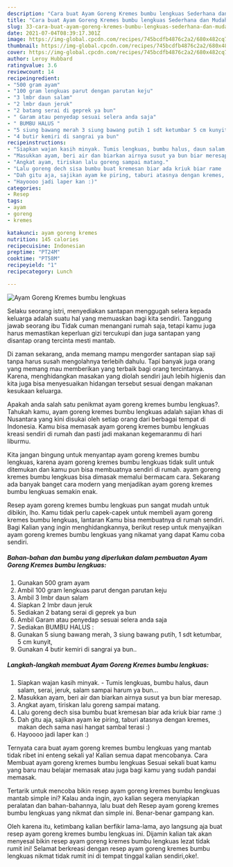 ```yaml
---
description: "Cara buat Ayam Goreng Kremes bumbu lengkuas Sederhana dan Mudah Dibuat"
title: "Cara buat Ayam Goreng Kremes bumbu lengkuas Sederhana dan Mudah Dibuat"
slug: 33-cara-buat-ayam-goreng-kremes-bumbu-lengkuas-sederhana-dan-mudah-dibuat
date: 2021-07-04T08:39:17.301Z
image: https://img-global.cpcdn.com/recipes/745bcdfb4876c2a2/680x482cq70/ayam-goreng-kremes-bumbu-lengkuas-foto-resep-utama.jpg
thumbnail: https://img-global.cpcdn.com/recipes/745bcdfb4876c2a2/680x482cq70/ayam-goreng-kremes-bumbu-lengkuas-foto-resep-utama.jpg
cover: https://img-global.cpcdn.com/recipes/745bcdfb4876c2a2/680x482cq70/ayam-goreng-kremes-bumbu-lengkuas-foto-resep-utama.jpg
author: Leroy Hubbard
ratingvalue: 3.6
reviewcount: 14
recipeingredient:
- "500 gram ayam"
- "100 gram lengkuas parut dengan parutan keju"
- "3 lmbr daun salam"
- "2 lmbr daun jeruk"
- "2 batang serai di geprek ya bun"
- " Garam atau penyedap sesuai selera anda saja"
- " BUMBU HALUS "
- "5 siung bawang merah 3 siung bawang putih 1 sdt ketumbar 5 cm kunyit"
- "4 butir kemiri di sangrai ya bun"
recipeinstructions:
- "Siapkan wajan kasih minyak. Tumis lengkuas, bumbu halus, daun salam, serai, jeruk, salam sampai harum ya bun..."
- "Masukkan ayam, beri air dan biarkan airnya susut ya bun biar meresap."
- "Angkat ayam, tiriskan lalu goreng sampai matang."
- "Lalu goreng dech sisa bumbu buat kremesan biar ada kriuk biar rame :)"
- "Dah gitu aja, sajikan ayam ke piring, taburi atasnya dengan kremes, makan dech sama nasi hangat sambal terasi :)"
- "Hayoooo jadi laper kan :)"
categories:
- Resep
tags:
- ayam
- goreng
- kremes

katakunci: ayam goreng kremes 
nutrition: 145 calories
recipecuisine: Indonesian
preptime: "PT24M"
cooktime: "PT58M"
recipeyield: "1"
recipecategory: Lunch

---
```



![Ayam Goreng Kremes bumbu lengkuas](https://img-global.cpcdn.com/recipes/745bcdfb4876c2a2/680x482cq70/ayam-goreng-kremes-bumbu-lengkuas-foto-resep-utama.jpg)

Selaku seorang istri, menyediakan santapan menggugah selera kepada keluarga adalah suatu hal yang memuaskan bagi kita sendiri. Tanggung jawab seorang ibu Tidak cuman menangani rumah saja, tetapi kamu juga harus memastikan keperluan gizi tercukupi dan juga santapan yang disantap orang tercinta mesti mantab.

Di zaman  sekarang, anda memang mampu mengorder santapan siap saji tanpa harus susah mengolahnya terlebih dahulu. Tapi banyak juga orang yang memang mau memberikan yang terbaik bagi orang tercintanya. Karena, menghidangkan masakan yang diolah sendiri jauh lebih higienis dan kita juga bisa menyesuaikan hidangan tersebut sesuai dengan makanan kesukaan keluarga. 



Apakah anda salah satu penikmat ayam goreng kremes bumbu lengkuas?. Tahukah kamu, ayam goreng kremes bumbu lengkuas adalah sajian khas di Nusantara yang kini disukai oleh setiap orang dari berbagai tempat di Indonesia. Kamu bisa memasak ayam goreng kremes bumbu lengkuas kreasi sendiri di rumah dan pasti jadi makanan kegemaranmu di hari liburmu.

Kita jangan bingung untuk menyantap ayam goreng kremes bumbu lengkuas, karena ayam goreng kremes bumbu lengkuas tidak sulit untuk ditemukan dan kamu pun bisa membuatnya sendiri di rumah. ayam goreng kremes bumbu lengkuas bisa dimasak memalui bermacam cara. Sekarang ada banyak banget cara modern yang menjadikan ayam goreng kremes bumbu lengkuas semakin enak.

Resep ayam goreng kremes bumbu lengkuas pun sangat mudah untuk dibikin, lho. Kamu tidak perlu capek-capek untuk membeli ayam goreng kremes bumbu lengkuas, lantaran Kamu bisa membuatnya di rumah sendiri. Bagi Kalian yang ingin menghidangkannya, berikut resep untuk menyajikan ayam goreng kremes bumbu lengkuas yang nikamat yang dapat Kamu coba sendiri.

<!--inarticleads1-->

##### Bahan-bahan dan bumbu yang diperlukan dalam pembuatan Ayam Goreng Kremes bumbu lengkuas:

1. Gunakan 500 gram ayam
1. Ambil 100 gram lengkuas parut dengan parutan keju
1. Ambil 3 lmbr daun salam
1. Siapkan 2 lmbr daun jeruk
1. Sediakan 2 batang serai di geprek ya bun
1. Ambil  Garam atau penyedap sesuai selera anda saja
1. Sediakan  BUMBU HALUS :
1. Gunakan 5 siung bawang merah, 3 siung bawang putih, 1 sdt ketumbar, 5 cm kunyit,
1. Gunakan 4 butir kemiri di sangrai ya bun..




<!--inarticleads2-->

##### Langkah-langkah membuat Ayam Goreng Kremes bumbu lengkuas:

1. Siapkan wajan kasih minyak. - Tumis lengkuas, bumbu halus, daun salam, serai, jeruk, salam sampai harum ya bun...
1. Masukkan ayam, beri air dan biarkan airnya susut ya bun biar meresap.
1. Angkat ayam, tiriskan lalu goreng sampai matang.
1. Lalu goreng dech sisa bumbu buat kremesan biar ada kriuk biar rame :)
1. Dah gitu aja, sajikan ayam ke piring, taburi atasnya dengan kremes, makan dech sama nasi hangat sambal terasi :)
1. Hayoooo jadi laper kan :)




Ternyata cara buat ayam goreng kremes bumbu lengkuas yang mantab tidak ribet ini enteng sekali ya! Kalian semua dapat mencobanya. Cara Membuat ayam goreng kremes bumbu lengkuas Sesuai sekali buat kamu yang baru mau belajar memasak atau juga bagi kamu yang sudah pandai memasak.

Tertarik untuk mencoba bikin resep ayam goreng kremes bumbu lengkuas mantab simple ini? Kalau anda ingin, ayo kalian segera menyiapkan peralatan dan bahan-bahannya, lalu buat deh Resep ayam goreng kremes bumbu lengkuas yang nikmat dan simple ini. Benar-benar gampang kan. 

Oleh karena itu, ketimbang kalian berfikir lama-lama, ayo langsung aja buat resep ayam goreng kremes bumbu lengkuas ini. Dijamin kalian tak akan menyesal bikin resep ayam goreng kremes bumbu lengkuas lezat tidak rumit ini! Selamat berkreasi dengan resep ayam goreng kremes bumbu lengkuas nikmat tidak rumit ini di tempat tinggal kalian sendiri,oke!.

